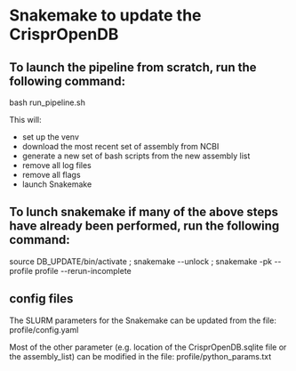 # Snakemake to update the CrisprOpenDB

## To launch the pipeline from scratch, run the following command:
bash run_pipeline.sh

This will:
- set up the venv
- download the most recent set of assembly from NCBI
- generate a new set of bash scripts from the new assembly list
- remove all log files
- remove all flags
- launch Snakemake

## To lunch snakemake if many of the above steps have already been performed, run the following command:
source DB_UPDATE/bin/activate ; snakemake --unlock ; snakemake -pk --profile profile --rerun-incomplete

## config files
The SLURM parameters for the Snakemake can be updated from the file:
profile/config.yaml

Most of the other parameter (e.g. location of the CrisprOpenDB.sqlite file or the assembly_list) can be modified in the file:
profile/python_params.txt